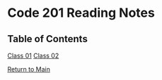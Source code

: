 # Code 201 Reading Notes

## Table of Contents

[Class 01](https://rogermreyes.gitup.io/Reading-Notes/class-01)
[Class 02](https://rogermreyes.github.io/Reading-Notes/class-02)

[Return to Main](https://rogermreyes.github.io/Reading-Notes)